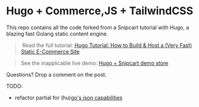 # Hugo + Commerce,JS + TailwindCSS


This repo contains all the code forked from a Snipcart tutorial with Hugo, a blazing fast Golang static content engine.

> Read the full tutorial: [Hugo Tutorial: How to Build & Host a (Very Fast) Static E-Commerce Site](https://snipcart.com/blog/hugo-tutorial-static-site-ecommerce)

> See the inapplicable live demo: [Hugo + Snipcart demo store](http://snipcart-hugo.netlify.com/)

Questions? Drop a comment on the post.

TODO: 
 - refactor partial for (hu)[go's json capabilities](https://gobyexample.com/json)
